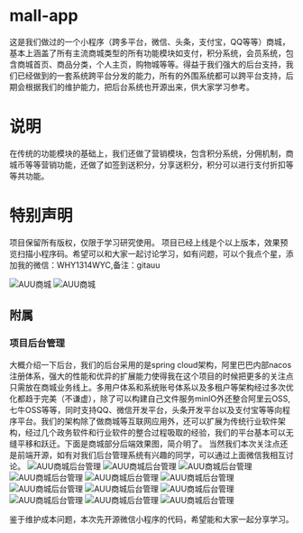 # mall-app  
这是我们做过的一个小程序（跨多平台，微信、头条，支付宝，QQ等等）商城，基本上涵盖了所有主流商城类型的所有功能模块如支付，积分系统，会员系统，包含商城首页、商品分类，个人主页，购物城等等。得益于我们强大的后台支持，我们已经做到的一套系统跨平台分发的能力，所有的外围系统都可以跨平台支持，后期会根据我们的维护能力，把后台系统也开源出来，供大家学习参考。
# 说明
在传统的功能模块的基础上，我们还做了营销模块，包含积分系统，分佣机制，商城币等等营销功能，还做了如签到送积分，分享送积分，积分可以进行支付折扣等等共功能。
# 特别声明
   项目保留所有版权，仅限于学习研究使用。
   项目已经上线是个以上版本，效果预览扫描小程序码。希望可以和大家一起讨论学习，如有问题，可以个我点个星，添加我的微信：WHY1314WYC,备注：gitauu

![AUU商城](https://auu.oss-cn-hangzhou.aliyuncs.com/gh_auu_mini.jpg "AUU商城")
![AUU商城](https://github.com/wligang/mall-app/blob/master/static/imgs/gh_auu_mini.jpg "AUU商城")








## 附属
### 项目后台管理
大概介绍一下后台，我们的后台采用的是spring cloud架构，阿里巴巴内部nacos注册体系，强大的性能和优异的扩展能力使得我在这个项目的时候把更多的关注点只需放在商城业务线上。多用户体系和系统账号体系以及多租户等架构经过多次优化都趋于完美（不谦虚），除了可以构建自己文件服务minIO外还整合阿里云OSS,七牛OSS等等，同时支持QQ、微信开发平台，头条开发平台以及支付宝等等向程序平台。我们的架构除了做商城等互联网应用外，还可以扩展为传统行业软件架构，经过几个政务软件和行业软件的整合过程吸取的经验，我们的平台基本可以无缝平移和跃迁。下面是商城部分后端效果图，简介明了。
当然我们本次关注点还是前端开源，如有对我们后台管理系统有兴趣的同学，可以通过上面微信我相互讨论。
![AUU商城后台管理](https://github.com/wligang/mall-app/blob/master/static/gitimgs/1.png "AUU商城后台管理")
![AUU商城后台管理](https://github.com/wligang/mall-app/blob/master/static/gitimgs/2.png "AUU商城后台管理")
![AUU商城后台管理](https://github.com/wligang/mall-app/blob/master/static/gitimgs/3.png "AUU商城后台管理")
![AUU商城后台管理](https://github.com/wligang/mall-app/blob/master/static/gitimgs/4.png "AUU商城后台管理")
![AUU商城后台管理](https://github.com/wligang/mall-app/blob/master/static/gitimgs/5.png "AUU商城后台管理")
![AUU商城后台管理](https://github.com/wligang/mall-app/blob/master/static/gitimgs/6.png "AUU商城后台管理")
![AUU商城后台管理](https://github.com/wligang/mall-app/blob/master/static/gitimgs/7.png "AUU商城后台管理")
![AUU商城后台管理](https://github.com/wligang/mall-app/blob/master/static/gitimgs/8.png "AUU商城后台管理")
![AUU商城后台管理](https://github.com/wligang/mall-app/blob/master/static/gitimgs/9.png "AUU商城后台管理")
![AUU商城后台管理](https://github.com/wligang/mall-app/blob/master/static/gitimgs/10.png "AUU商城后台管理")
![AUU商城后台管理](https://github.com/wligang/mall-app/blob/master/static/gitimgs/11.png "AUU商城后台管理")
![AUU商城后台管理](https://github.com/wligang/mall-app/blob/master/static/gitimgs/12.png "AUU商城后台管理")

 鉴于维护成本问题，本次先开源微信小程序的代码，希望能和大家一起分享学习。

